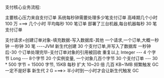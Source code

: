 支付核心业务流程:

主要核心压力来自支付订单
系统每秒钟需要处理多少笔支付订单
高峰期几个小时
100 万 ===> 几个小时   平均每秒 100 笔订单
部署了三台机器,每台机器每秒 30 笔支付订单

支付请求=创建订单对象-填充数据-写入数据库-其他
一个请求,一个订单,大概一秒钟
一秒钟 30 笔 ----JVM 新生代创建 30 个支付订单,并写入了数据库
一秒钟后-30 个订单处理完毕-支付订单对象的引用被回收
重复以上
Integer --- 4 个字节
Long --- 8个字节
20 个实例变量, 一个对象几百个字节
30 个支付订单  ---  30 * 500 字节 = 15000 字节, 15KB
每秒 扩大 10~20 倍  几百 KB~1MB
频繁触发 GC 一定不是好事
新生代 2 G ===>> 半小时到一小时才会让新生代触发 GC